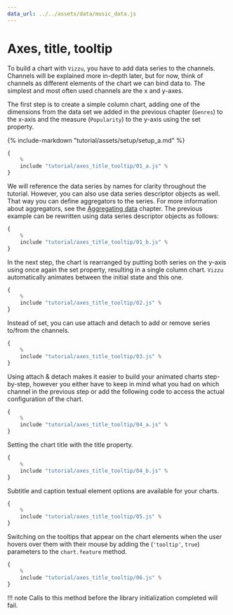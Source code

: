 ```yaml
---
data_url: ../../assets/data/music_data.js
---
```


# Axes, title, tooltip

To build a chart with `Vizzu`, you have to add data series to the channels.
Channels will be explained more in-depth later, but for now, think of channels
as different elements of the chart we can bind data to. The simplest and most
often used channels are the x and y-axes.

The first step is to create a simple column chart, adding one of the dimensions
from the data set we added in the previous chapter (`Genres`) to the x-axis and
the measure (`Popularity`) to the y-axis using the set property.

<div id="tutorial_01"></div>

{% include-markdown "tutorial/assets/setup/setup_a.md" %}

```javascript
{
    %
    include "tutorial/axes_title_tooltip/01_a.js" %
}
```

We will reference the data series by names for clarity throughout the tutorial.
However, you can also use data series descriptor objects as well. That way you
can define aggregators to the series. For more information about aggregators,
see the [Aggregating data](./aggregating_data.md) chapter. The previous example
can be rewritten using data series descriptor objects as follows:

```javascript
{
    %
    include "tutorial/axes_title_tooltip/01_b.js" %
}
```

In the next step, the chart is rearranged by putting both series on the y-axis
using once again the set property, resulting in a single column chart. `Vizzu`
automatically animates between the initial state and this one.

<div id="tutorial_02"></div>

```javascript
{
    %
    include "tutorial/axes_title_tooltip/02.js" %
}
```

Instead of set, you can use attach and detach to add or remove series to/from
the channels.

<div id="tutorial_03"></div>

```javascript
{
    %
    include "tutorial/axes_title_tooltip/03.js" %
}
```

Using attach & detach makes it easier to build your animated charts
step-by-step, however you either have to keep in mind what you had on which
channel in the previous step or add the following code to access the actual
configuration of the chart.

```javascript
{
    %
    include "tutorial/axes_title_tooltip/04_a.js" %
}
```

Setting the chart title with the title property.

<div id="tutorial_04"></div>

```javascript
{
    %
    include "tutorial/axes_title_tooltip/04_b.js" %
}
```

Subtitle and caption textual element options are available for your charts.

<div id="tutorial_05"></div>

```javascript
{
    %
    include "tutorial/axes_title_tooltip/05.js" %
}
```

Switching on the tooltips that appear on the chart elements when the user hovers
over them with their mouse by adding the (`'tooltip'`, `true`) parameters to the
`chart.feature` method.

<div id="tutorial_06"></div>

```javascript
{
    %
    include "tutorial/axes_title_tooltip/06.js" %
}
```

!!! note
    Calls to this method before the library initialization completed will fail.

<script src="./index.js"></script>
